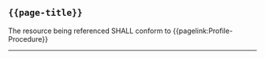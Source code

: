 ## `{{page-title}}`

The resource being referenced SHALL conform to {{pagelink:Profile-Procedure}}

---